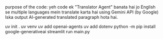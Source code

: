 purpose of the code:
yeh code ek "Translator Agent" banata hai jo English se multiple 
languages mein translate karta hai using Gemini API (by Google)
Iska output AI-generated translated paragraph hota hai.


uv init .
uv venv
uv add openai-agents
uv add dotenv
python -m pip install google-generativeai
 streamlit run main.py